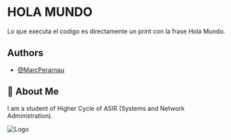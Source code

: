 
# HOLA MUNDO
Lo que executa el codigo es directamente un print con la frase Hola Mundo.


## Authors

- [@MarcPerarnau](https://github.com/MarcPerarnau)


## 🚀 About Me
I am a student of Higher Cycle of ASIR (Systems and Network Administration).


![Logo](https://github.com/MarcPerarnau/PYTHON/assets/151735878/b7014a4f-f0b0-4ad8-8733-82ee10e4076e)


